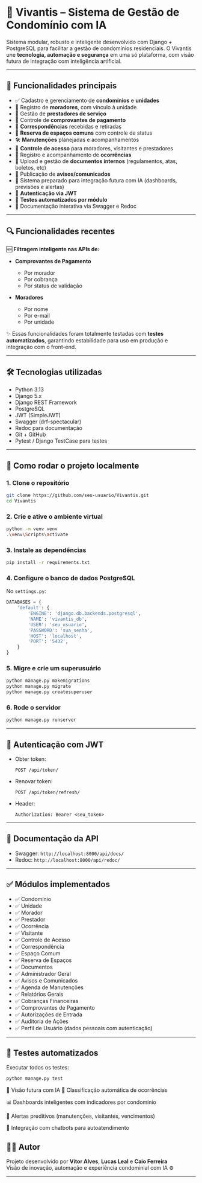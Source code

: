 # 🏢 Vivantis – Sistema de Gestão de Condomínio com IA

Sistema modular, robusto e inteligente desenvolvido com Django + PostgreSQL para facilitar a gestão de condomínios residenciais. O Vivantis une **tecnologia, automação e segurança** em uma só plataforma, com visão futura de integração com inteligência artificial.

---

## 🚀 Funcionalidades principais

- ✅ Cadastro e gerenciamento de **condomínios** e **unidades**
- 👤 Registro de **moradores**, com vínculo à unidade
- 💼 Gestão de **prestadores de serviço**
- 🧾 Controle de **comprovantes de pagamento**
- 📮 **Correspondências** recebidas e retiradas
- 📅 **Reserva de espaços comuns** com controle de status
- 🛠️ **Manutenções** planejadas e acompanhamentos
- 🔐 **Controle de acesso** para moradores, visitantes e prestadores
- 👀 Registro e acompanhamento de **ocorrências**
- 📎 Upload e gestão de **documentos internos** (regulamentos, atas, boletos, etc)
- 📢 Publicação de **avisos/comunicados**
- 🧠 Sistema preparado para integração futura com IA (dashboards, previsões e alertas)
- 🔐 **Autenticação via JWT**
- 🧪 **Testes automatizados por módulo**
- 📘 Documentação interativa via Swagger e Redoc

---

## 🔍 Funcionalidades recentes

🆕 **Filtragem inteligente nas APIs de:**

- **Comprovantes de Pagamento**
  - Por morador
  - Por cobrança
  - Por status de validação

- **Moradores**
  - Por nome
  - Por e-mail
  - Por unidade

✨ Essas funcionalidades foram totalmente testadas com **testes automatizados**, garantindo estabilidade para uso em produção e integração com o front-end.

---

## 🛠️ Tecnologias utilizadas

- Python 3.13
- Django 5.x
- Django REST Framework
- PostgreSQL
- JWT (SimpleJWT)
- Swagger (drf-spectacular)
- Redoc para documentação
- Git + GitHub
- Pytest / Django TestCase para testes

---

## 🚀 Como rodar o projeto localmente

### 1. Clone o repositório

```bash
git clone https://github.com/seu-usuario/Vivantis.git
cd Vivantis
```

### 2. Crie e ative o ambiente virtual

```bash
python -m venv venv
.\venv\Scripts\activate
```

### 3. Instale as dependências

```bash
pip install -r requirements.txt
```

### 4. Configure o banco de dados PostgreSQL

No `settings.py`:

```python
DATABASES = {
    'default': {
        'ENGINE': 'django.db.backends.postgresql',
        'NAME': 'vivantis_db',
        'USER': 'seu_usuario',
        'PASSWORD': 'sua_senha',
        'HOST': 'localhost',
        'PORT': '5432',
    }
}
```

### 5. Migre e crie um superusuário

```bash
python manage.py makemigrations
python manage.py migrate
python manage.py createsuperuser
```

### 6. Rode o servidor

```bash
python manage.py runserver
```

---

## 🔐 Autenticação com JWT

- Obter token:
  ```http
  POST /api/token/
  ```
- Renovar token:
  ```http
  POST /api/token/refresh/
  ```
- Header:
  ```
  Authorization: Bearer <seu_token>
  ```

---

## 📑 Documentação da API

- Swagger: `http://localhost:8000/api/docs/`
- Redoc: `http://localhost:8000/api/redoc/`

---

## ✅ Módulos implementados

- ✅ Condomínio  
- ✅ Unidade  
- ✅ Morador  
- ✅ Prestador  
- ✅ Ocorrência  
- ✅ Visitante  
- ✅ Controle de Acesso  
- ✅ Correspondência  
- ✅ Espaço Comum  
- ✅ Reserva de Espaços  
- ✅ Documentos  
- ✅ Administrador Geral  
- ✅ Avisos e Comunicados  
- ✅ Agenda de Manutenções  
- ✅ Relatórios Gerais  
- ✅ Cobranças Financeiras  
- ✅ Comprovantes de Pagamento  
- ✅ Autorizações de Entrada  
- ✅ Auditoria de Ações  
- ✅ Perfil de Usuário (dados pessoais com autenticação)  


---

## 🧪 Testes automatizados

Executar todos os testes:

```bash
python manage.py test
```

🧠 Visão futura com IA
🔎 Classificação automática de ocorrências

📊 Dashboards inteligentes com indicadores por condomínio

🔔 Alertas preditivos (manutenções, visitantes, vencimentos)

🤖 Integração com chatbots para autoatendimento

## 👨‍💻 Autor

Projeto desenvolvido por **Vitor Alves**, **Lucas Leal** e **Caio Ferreira**  
Visão de inovação, automação e experiência condominial com IA ⚙️

---

